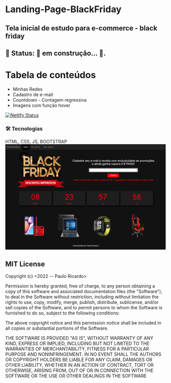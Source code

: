 # Landing-Page-BlackFriday

<h2>Tela inicial de estudo para e-commerce - black friday</h2>

<h2>🚧 Status:  🚀 em construção...  🚧.</h2>
 
Tabela de conteúdos
=================
<!--ts-->
   * Minhas Redes
   * Cadastro de e-mail
   * Countdown - Contagem regressiva
   * Imagens com função hover
  <!--te-->

[![Netlify Status](https://api.netlify.com/api/v1/badges/d18be24e-96e3-4265-afd6-d92e631d032d/deploy-status)](https://app.netlify.com/sites/black-friday-gama-academy/deploys)

### 🛠 Tecnologias
HTML, CSS, JS, BOOTSTRAP
![Screenshot ](Imagens/captura.png)


<h2>MIT License</h2>
Copyright (c) <2022 -- Paulo Ricardo>

Permission is hereby granted, free of charge, to any person obtaining a copy
of this software and associated documentation files (the "Software"), to deal
in the Software without restriction, including without limitation the rights
to use, copy, modify, merge, publish, distribute, sublicense, and/or sell
copies of the Software, and to permit persons to whom the Software is
furnished to do so, subject to the following conditions:

The above copyright notice and this permission notice shall be included in all
copies or substantial portions of the Software.

THE SOFTWARE IS PROVIDED "AS IS", WITHOUT WARRANTY OF ANY KIND, EXPRESS OR
IMPLIED, INCLUDING BUT NOT LIMITED TO THE WARRANTIES OF MERCHANTABILITY,
FITNESS FOR A PARTICULAR PURPOSE AND NONINFRINGEMENT. IN NO EVENT SHALL THE
AUTHORS OR COPYRIGHT HOLDERS BE LIABLE FOR ANY CLAIM, DAMAGES OR OTHER
LIABILITY, WHETHER IN AN ACTION OF CONTRACT, TORT OR OTHERWISE, ARISING FROM,
OUT OF OR IN CONNECTION WITH THE SOFTWARE OR THE USE OR OTHER DEALINGS IN THE
SOFTWARE
